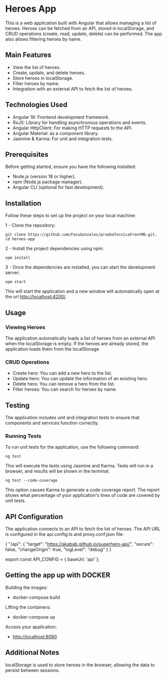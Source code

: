 # Heroes App

This is a web application built with Angular that allows managing a list of heroes.
Heroes can be fetched from an API, stored in localStorage, and CRUD operations (create, read, update, delete) can be performed.
The app also allows filtering heroes by name.

## Main Features

* View the list of heroes.
* Create, update, and delete heroes.
* Store heroes in localStorage.
* Filter heroes by name.
* Integration with an external API to fetch the list of heroes.

## Technologies Used

* Angular 18: Frontend development framework.
* RxJS: Library for handling asynchronous operations and events.
* Angular HttpClient: For making HTTP requests to the API.
* Angular Material: as a component library.
* Jasmine & Karma: For unit and integration tests.

## Prerequisites

Before getting started, ensure you have the following installed:

* Node.js (version 18 or higher).
* npm (Node.js package manager).
* Angular CLI (optional for fast development).

## Installation

Follow these steps to set up the project on your local machine:

1 - Clone the repository:

    git clone https://github.com/FacuGonzales/pruebaTecnicaFrontMD.git.
    cd heroes-app

2 - Install the project dependencies using npm:

    npm install

3 - Once the dependencies are installed, you can start the development server:

    npm start

This will start the application and a new window will automatically open at the url <http://localhost:4200/>.

## Usage

### Viewing Heroes

The application automatically loads a list of heroes from an external API when the localStorage is empty. If the heroes are already stored, the application loads them from the localStorage.

### CRUD Operations

* Create hero: You can add a new hero to the list.
* Update hero: You can update the information of an existing hero.
* Delete hero: You can remove a hero from the list.
* Filter heroes: You can search for heroes by name.

## Testing

The application includes unit and integration tests to ensure that components and services function correctly.

### Running Tests

To run unit tests for the application, use the following command:

    ng test 
This will execute the tests using Jasmine and Karma. Tests will run in a browser, and results will be shown in the terminal.

    ng test --code-coverage
This option causes Karma to generate a code coverage report. The report shows what percentage of your application's lines of code are covered by unit tests.

## API Configuration

The application connects to an API to fetch the list of heroes. The API URL is configured in the api.config.ts and proxy.conf.json file:

{
  "/api": {
    "target": "<https://akabab.github.io/superhero-api/>",
    "secure": false,
    "changeOrigin": true,
    "logLevel": "debug"
  }
}

export const API_CONFIG = {
  baseUrl: 'api'
};

## Getting the app up with DOCKER

Building the images:

* docker-compose build

Lifting the containers:

* docker-compose up

Access your application:

* <http://localhost:8080>
  
## Additional Notes

localStorage is used to store heroes in the browser, allowing the data to persist between sessions.
